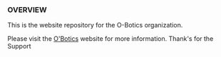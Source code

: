 ### OVERVIEW
This is the website repository for the O-Botics organization.

Please visit the [O'Botics](http://o-botics.org) website for more information.
Thank's for the Support
